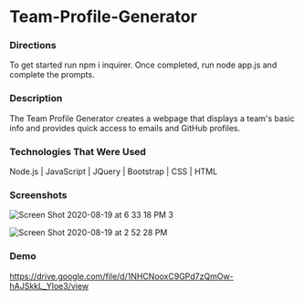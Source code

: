 # Team-Profile-Generator


### Directions
To get started run npm i inquirer. Once completed, run node app.js and complete the prompts.

### Description
The Team Profile Generator creates a webpage that displays a team's basic info and provides quick access to emails and GitHub profiles.

### Technologies That Were Used
Node.js | JavaScript | JQuery | Bootstrap | CSS | HTML

### Screenshots

![Screen Shot 2020-08-19 at 6 33 18 PM 3](https://user-images.githubusercontent.com/64044377/90700104-9399aa00-e24a-11ea-9da8-bf62b1c8842d.png)



![Screen Shot 2020-08-19 at 2 52 28 PM](https://user-images.githubusercontent.com/64044377/90686466-f9793800-e230-11ea-97c8-166b81f20793.png)


### Demo


https://drive.google.com/file/d/1NHCNooxC9GPd7zQmOw-hAJSkkL_Yloe3/view

